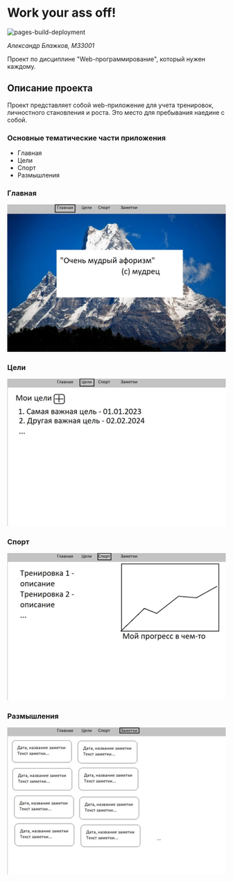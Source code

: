 # Work your ass off!

![pages-build-deployment](https://github.com/thermo911/workyourassoff/actions/workflows/pages/pages-build-deployment/badge.svg)

*Александр Блажков, M33001*

Проект по дисциплине "Web-программирование", который нужен каждому.

## Описание проекта
Проект представляет собой web-приложение для учета тренировок, личностного становления и роста. Это место для пребывания наедине с собой.

### Основные тематические части приложения
- Главная
- Цели
- Спорт
- Размышления

### Главная
![index page blueprint](./images/index.jpg)

### Цели
![goals page blueprint](./images/goals.jpg)

### Спорт
![sport page blueprint](./images/sport.jpg)

### Размышления
![meditations page blueprint](./images/meditations.jpg)





